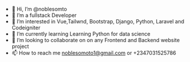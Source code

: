 - 👋 Hi, I’m @noblesomto
- 👋 I’m a fullstack Developer
- 👀 I’m interested in Vue,Tailwnd, Bootstrap, Django, Python, Laravel and Codeigniter
- 🌱 I’m currently learning Learning Python for data science
- 💞️ I’m looking to collaborate on on any Frontend and Backend website project
- 📫 How to reach me noblesomoto1@gmail.com or +2347031525786

<!---
noblesomto/noblesomto is a ✨ special ✨ repository because its `README.md` (this file) appears on your GitHub profile.
You can click the Preview link to take a look at your changes.
--->
